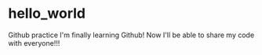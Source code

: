 # hello_world
Github practice
I'm finally learning Github! Now I'll be able to share my code with everyone!!!

